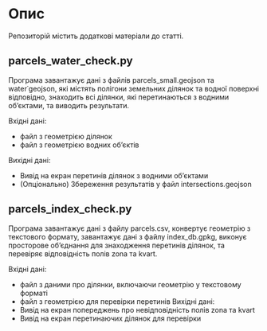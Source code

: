 # Опис
Репозиторій містить додаткові матеріали до статті.


## parcels_water_check.py
Програма завантажує данi з файлiв parcels_small.geojson та water˙geojson, якi мiстять полiгони
земельних дiлянок та водної поверхнi вiдповiдно, знаходить всi дiлянки, якi перетинаються з водними
об’єктами, та виводить результати.

Вхiднi данi:
* файл з геометрiєю дiлянок
* файл з геометрiєю водних об’єктiв

Вихiднi данi:
* Вивiд на екран перетинiв дiлянок з водними об’єктами
* (Опцiонально) Збереження результатiв у файл intersections.geojson

## parcels_index_check.py
Програма завантажує данi з файлу parcels.csv, конвертує геометрiю з текстового формату, завантажує данi з файлу index_db.gpkg, виконує просторове об’єднання для знаходження перетинiв
дiлянок, та перевiряє вiдповiднiсть полiв zona та kvart.

Вхiднi данi:
* файл з даними про дiлянки, включаючи геометрiю у текстовому форматi
* файл з геометрiєю для перевiрки перетинiв
Вихiднi данi:
* Вивiд на екран попереджень про невiдповiднiсть полiв zona та kvart
* Вивiд на екран перетинаючих дiлянок для перевiрки

